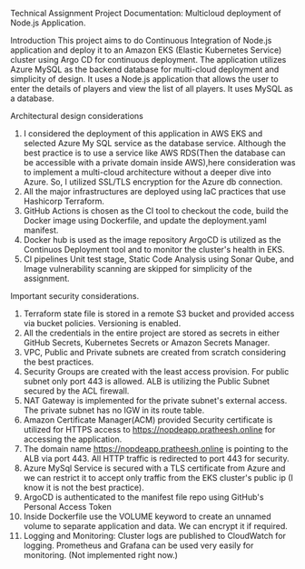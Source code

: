Technical Assignment Project Documentation: Multicloud deployment of Node.js Application.

Introduction This project aims to do Continuous Integration of Node.js application and deploy it to an Amazon EKS (Elastic Kubernetes Service) cluster using Argo CD for continuous deployment. The application utilizes Azure MySQL as the backend database for multi-cloud deployment and simplicity of design. It uses a Node.js application that allows the user to enter the details of players and view the list of all players. It uses MySQL as a database. 


Architectural design considerations

1. I considered the deployment of this application in AWS EKS and selected Azure My SQL service as the database service. Although the best practice is to use a service like AWS RDS(Then the database can be accessible with a private domain inside AWS),here consideration was to implement a multi-cloud architecture without a deeper dive into Azure. So, I utilized SSL/TLS encryption for the Azure db connection.
2.  All the major infrastructures are deployed using IaC practices that use Hashicorp Terraform.
3.  GitHub Actions is chosen as the CI tool to checkout the code, build the Docker image using Dockerfile, and update the deployment.yaml manifest.
4.  Docker hub is used as the image repository ArgoCD is utilized as the Continuos Deployment tool and to monitor the cluster's health in EKS.
5.  CI pipelines Unit test stage, Static Code Analysis using Sonar Qube, and Image vulnerability scanning are skipped for simplicity of the assignment. 

Important security considerations.

1. Terraform state file is stored in a remote S3 bucket and provided access via bucket policies. Versioning is enabled.
2. All the credentials in the entire project are stored as secrets in either GitHub Secrets, Kubernetes Secrets or Amazon Secrets Manager.
3. VPC, Public and Private subnets are created from scratch considering the best practices.
4. Security Groups are created with the least access provision. For public subnet only port 443 is allowed. ALB is utilizing the Public Subnet secured by the ACL firewall.
5. NAT Gateway is implemented for the private subnet's external access. The private subnet has no IGW in its route table.
6. Amazon Certificate Manager(ACM) provided Security certificate is utilized for HTTPS access to https://nopdeapp.pratheesh.online for accessing the application.
7. The domain name https://nopdeapp.pratheesh.online is pointing to the ALB via port 443. All HTTP traffic is redirected to port 443 for security.
8. Azure MySql Service is secured with a TLS certificate from Azure and we can restrict it to accept only traffic from the EKS cluster's public ip (I know it is not the best practice). 
9. ArgoCD is authenticated to the manifest file repo using GitHub's Personal Access Token
10. Inside Dockerfile use the VOLUME keyword to create an unnamed volume to separate application and data. We can encrypt it if required.
11. Logging and Monitoring: Cluster logs are published to CloudWatch for logging. Prometheus and Grafana can be used very easily for monitoring. (Not implemented right now.)
